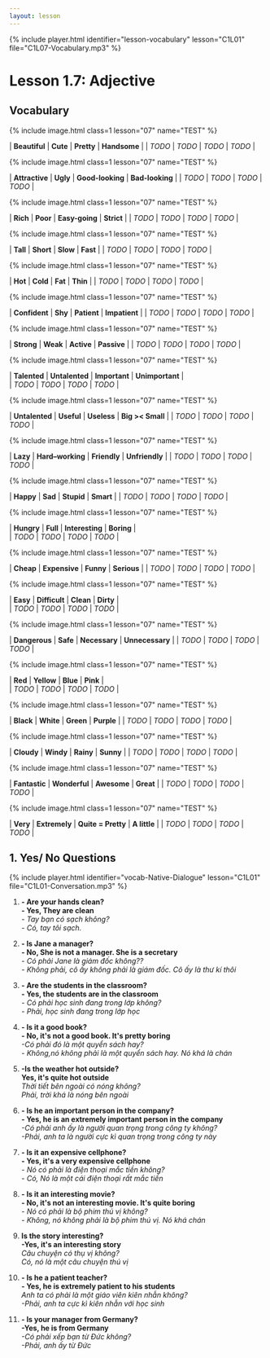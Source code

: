 ```yaml
---
layout: lesson
---
```



{% include player.html identifier="lesson-vocabulary" lesson="C1L01" file="C1L07-Vocabulary.mp3" %}
# Lesson 1.7: Adjective


## Vocabulary


{% include image.html class=1 lesson="07" name="TEST" %}

| **Beautiful** | **Cute**  | **Pretty** | **Handsome** | 
| *TODO*   |  *TODO*     |  *TODO*   |  *TODO*   | 


{% include image.html class=1 lesson="07" name="TEST" %}

| **Attractive** | **Ugly** |  **Good-looking** | **Bad-looking** |
| *TODO*   |  *TODO*     |  *TODO*   |  *TODO*   | 

{% include image.html class=1 lesson="07" name="TEST" %}

|  **Rich** | **Poor** | **Easy-going** | **Strict** | 
| *TODO*   |  *TODO*     |  *TODO*   |  *TODO*   | 

{% include image.html class=1 lesson="07" name="TEST" %}

| **Tall** | **Short**  | **Slow**  | **Fast** | 
| *TODO*   |  *TODO*     |  *TODO*   |  *TODO*   | 

{% include image.html class=1 lesson="07" name="TEST" %}

| **Hot** | **Cold**  | **Fat** | **Thin** | 
| *TODO*   |  *TODO*     |  *TODO*   |  *TODO*   | 

{% include image.html class=1 lesson="07" name="TEST" %}
 
| **Confident** | **Shy** | **Patient** | **Impatient** | 
| *TODO*   |  *TODO*     |  *TODO*   |  *TODO*   | 
 
{% include image.html class=1 lesson="07" name="TEST" %}
 
| **Strong** | **Weak** | **Active** | **Passive** |
| *TODO*   |  *TODO*     |  *TODO*   |  *TODO*   | 
 
{% include image.html class=1 lesson="07" name="TEST" %}
 
| **Talented** | **Untalented**  | **Important** | **Unimportant** |  
| *TODO*   |  *TODO*     |  *TODO*   |  *TODO*   | 

{% include image.html class=1 lesson="07" name="TEST" %}

| **Untalented**  | **Useful**  | **Useless** | **Big >< Small** | 
| *TODO*   |  *TODO*     |  *TODO*   |  *TODO*   | 

{% include image.html class=1 lesson="07" name="TEST" %} 

| **Lazy** | **Hard–working** | **Friendly**  | **Unfriendly** | 
| *TODO*   |  *TODO*     |  *TODO*   |  *TODO*   | 


{% include image.html class=1 lesson="07" name="TEST" %}

| **Happy**  | **Sad** | **Stupid** | **Smart** |
| *TODO*   |  *TODO*     |  *TODO*   |  *TODO*   | 


{% include image.html class=1 lesson="07" name="TEST" %}

| **Hungry** | **Full** | **Interesting** | **Boring** |  
| *TODO*   |  *TODO*     |  *TODO*   |  *TODO*   | 


{% include image.html class=1 lesson="07" name="TEST" %}

| **Cheap** | **Expensive** | **Funny** | **Serious** |
| *TODO*   |  *TODO*     |  *TODO*   |  *TODO*   | 


{% include image.html class=1 lesson="07" name="TEST" %}
 
| **Easy** | **Difficult** | **Clean** | **Dirty** |  
| *TODO*   |  *TODO*     |  *TODO*   |  *TODO*   | 


{% include image.html class=1 lesson="07" name="TEST" %}

| **Dangerous** | **Safe** | **Necessary** | **Unnecessary** |
| *TODO*   |  *TODO*     |  *TODO*   |  *TODO*   | 

{% include image.html class=1 lesson="07" name="TEST" %}

| **Red** | **Yellow** | **Blue** | **Pink** |  
| *TODO*   |  *TODO*     |  *TODO*   |  *TODO*   | 

{% include image.html class=1 lesson="07" name="TEST" %}

| **Black** | **White** | **Green** | **Purple** |
| *TODO*   |  *TODO*     |  *TODO*   |  *TODO*   | 

{% include image.html class=1 lesson="07" name="TEST" %} 

| **Cloudy** | **Windy** | **Rainy** | **Sunny** | 
| *TODO*   |  *TODO*     |  *TODO*   |  *TODO*   | 

{% include image.html class=1 lesson="07" name="TEST" %} 

| **Fantastic** | **Wonderful** | **Awesome** | **Great** |
| *TODO*   |  *TODO*     |  *TODO*   |  *TODO*   | 

{% include image.html class=1 lesson="07" name="TEST" %}

| **Very** | **Extremely** | **Quite = Pretty** | **A little** | 
| *TODO*   |  *TODO*     |  *TODO*   |  *TODO*   | 



## 1. Yes/ No Questions 
{% include player.html identifier="vocab-Native-Dialogue" lesson="C1L01" file="C1L01-Conversation.mp3" %}

1. **- Are your hands clean?**     
**- Yes, They are clean**   
*- Tay bạn có sạch không?*    
*- Có, tay tôi sạch.*  
2. **- Is Jane a manager?**  
**- No, She is not a manager. She is a secretary**  
*- Có phải Jane là giám đốc không??*  
*- Không phải, cô ấy không phải là giám đốc. Cô ấy là thư kí thôi*  
3. **- Are the students in the classroom?**   
**- Yes, the students are in the classroom**  
*- Có phải học sinh đang trong lớp không?*  
*- Phải, học sinh đang trong lớp học*  
4. **- Is it a good book?**  
**- No, it's not a good book. It's pretty boring**  
*-Có phải đó là một quyển sách hay?*  
*- Không,nó không phải là một quyển sách hay. Nó khá là chán*  
5. **-Is the weather hot outside?**   
**Yes, it's quite hot outside**   
*Thời tiết bên ngoài có nóng không?*  
*Phải, trời khá là nóng bên ngoài*  
6. **- Is he an important person in the company?**   
**- Yes, he is an extremely important person in the company**  
*-Có phải anh ấy là người quan trọng trong công ty không?*  
*-Phải, anh ta là người cực kì quan trọng trong công ty này*  
7. **- Is it an expensive cellphone?**   
**- Yes, it's a very expensive cellphone**  
*- Nó có phải là điện thoại mắc tiền không?*  
*- Có, Nó là một cái điện thoại rất mắc tiền*  
  
8. **- Is it an interesting movie?**   
**- No, it's not an interesting movie. It's quite boring**  
*- Nó có phải là bộ phim thú vị không?*  
*- Không, nó không phải là bộ phim thú vị. Nó khá chán*  
  
9. **Is the story interesting?**  
**-Yes, it's an interesting story**  
*Câu chuyện có thụ vị không?*  
*Có, nó là một câu chuyện thú vị*  
  
10. **- Is he a patient teacher?**  
**- Yes, he is extremely patient to his students**  
*Anh ta có phải là một giáo viên kiên nhẫn không?*  
*-Phải, anh ta cực kì kiên nhẫn với học sinh*  
  
11. **- Is your manager from Germany?**  
**-Yes, he is from Germany**  
*-Có phải xếp bạn từ Đức không?*  
*-Phải, anh ấy từ Đức*  